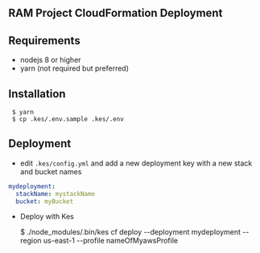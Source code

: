 ## RAM Project CloudFormation Deployment

## Requirements

- nodejs 8 or higher
- yarn (not required but preferred)

## Installation

     $ yarn
     $ cp .kes/.env.sample .kes/.env

## Deployment

- edit `.kes/config.yml` and add a new deployment key with a new stack and bucket names

```yaml
mydeployment:
  stackName: mystackName
  bucket: myBucket
```

- Deploy with Kes

     $ ./node_modules/.bin/kes cf deploy --deployment mydeployment --region us-east-1 --profile nameOfMyawsProfile

     